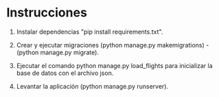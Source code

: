 # Instrucciones

1. Instalar dependencias "pip install requirements.txt".

2. Crear y ejecutar migraciones (python manage.py makemigrations) - (python manage.py migrate).

3. Ejecutar el comando python manage.py load_flights para inicializar la base de datos con el archivo json.

4. Levantar la aplicación (python manage.py runserver).
